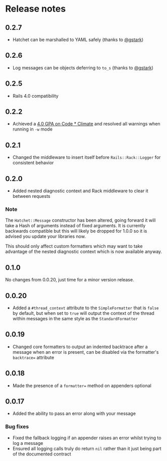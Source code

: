 # Release notes

## 0.2.7

 * Hatchet can be marshalled to YAML safely (thanks to
   [@gstark](https://github.com/gstark))

## 0.2.6

 * Log messages can be objects deferring to `to_s` (thanks to
   [@gstark](https://github.com/gstark))

## 0.2.5

 * Rails 4.0 compatibility

## 0.2.2

 * Achieved a [4.0 GPA on Code * Climate](https://codeclimate.com/github/gshutler/hatchet)
   and resolved all warnings when running in `-w` mode

## 0.2.1

 * Changed the middleware to insert itself before `Rails::Rack::Logger` for
   consistent behavior

## 0.2.0

 * Added nested diagnostic context and Rack middleware to clear it between
   requests

### Note

The `Hatchet::Message` constructor has been altered, going forward it will take
a Hash of arguments instead of fixed arguments. It is currently backwards
compatible but this will likely be dropped for 1.0.0 so it is advised you update
your libraries now.

This should only affect custom formatters which may want to take advantage of
the nested diagnostic context which is now available anyway.

## 0.1.0

No changes from 0.0.20, just time for a minor version release.

## 0.0.20

 * Added a `#thread_context` attribute to the `SimpleFormatter` that is `false`
   by default, but when set to `true` will output the context of the thread
   within messages in the same style as the `StandardFormatter`

## 0.0.19

 * Changed core formatters to output an indented backtrace after a message when
   an error is present, can be disabled via the formatter's `backtrace=`
   attribute

## 0.0.18

 * Made the presence of a `formatter=` method on appenders optional

## 0.0.17

 * Added the ability to pass an error along with your message

### Bug fixes

 * Fixed the fallback logging if an appender raises an error whilst trying to
   log a message
 * Ensured all logging calls truly do return `nil` rather than it just being
   part of the documented contract
